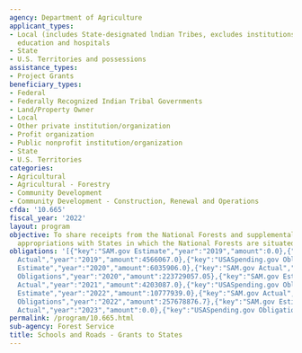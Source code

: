 ```yaml
---
agency: Department of Agriculture
applicant_types:
- Local (includes State-designated lndian Tribes, excludes institutions of higher
  education and hospitals
- State
- U.S. Territories and possessions
assistance_types:
- Project Grants
beneficiary_types:
- Federal
- Federally Recognized Indian Tribal Governments
- Land/Property Owner
- Local
- Other private institution/organization
- Profit organization
- Public nonprofit institution/organization
- State
- U.S. Territories
categories:
- Agricultural
- Agricultural - Forestry
- Community Development
- Community Development - Construction, Renewal and Operations
cfda: '10.665'
fiscal_year: '2022'
layout: program
objective: To share receipts from the National Forests and supplemental mandatory
  appropriations with States in which the National Forests are situated.
obligations: '[{"key":"SAM.gov Estimate","year":"2019","amount":0.0},{"key":"SAM.gov
  Actual","year":"2019","amount":4566067.0},{"key":"USASpending.gov Obligations","year":"2019","amount":235128762.25},{"key":"SAM.gov
  Estimate","year":"2020","amount":6035906.0},{"key":"SAM.gov Actual","year":"2020","amount":7029231.0},{"key":"USASpending.gov
  Obligations","year":"2020","amount":223729057.05},{"key":"SAM.gov Estimate","year":"2021","amount":4203087.0},{"key":"SAM.gov
  Actual","year":"2021","amount":4203087.0},{"key":"USASpending.gov Obligations","year":"2021","amount":204866951.26},{"key":"SAM.gov
  Estimate","year":"2022","amount":10777939.0},{"key":"SAM.gov Actual","year":"2022","amount":10777939.0},{"key":"USASpending.gov
  Obligations","year":"2022","amount":257678876.7},{"key":"SAM.gov Estimate","year":"2023","amount":18329683.0},{"key":"SAM.gov
  Actual","year":"2023","amount":0.0},{"key":"USASpending.gov Obligations","year":"2023","amount":244288630.98}]'
permalink: /program/10.665.html
sub-agency: Forest Service
title: Schools and Roads - Grants to States
---
```

